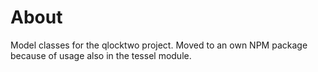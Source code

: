 # About
Model classes for the qlocktwo project.
Moved to an own NPM package because of usage also in the tessel module. 